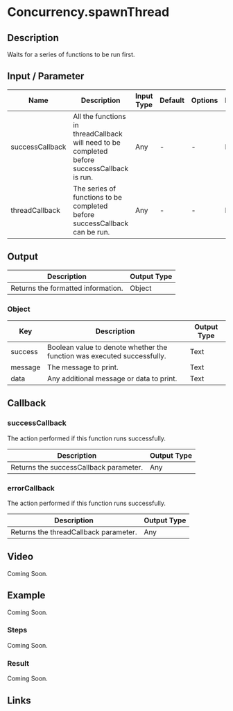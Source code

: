 # Concurrency.spawnThread

## Description

Waits for a series of functions to be run first.

## Input / Parameter

| Name | Description | Input Type | Default | Options | Required |
| ------ | ------ | ------ | ------ | ------ | ------ |
| successCallback | All the functions in threadCallback will need to be completed before successCallback is run. | Any | - | - | No |
| threadCallback | The series of functions to be completed before successCallback can be run. | Any | - | - | No |

## Output

| Description | Output Type |
| ------ | ------ |
| Returns the formatted information. | Object |

### Object

| Key | Description | Output Type |
| ------ | ------ | ------ |
| success | Boolean value to denote whether the function was executed successfully. | Text |
| message | The message to print. | Text |
| data | Any additional message or data to print. | Text |

## Callback

### successCallback

The action performed if this function runs successfully.

| Description | Output Type |
| ------ | ------ |
| Returns the successCallback parameter. | Any |

### errorCallback

The action performed if this function runs successfully.

| Description | Output Type |
| ------ | ------ |
| Returns the threadCallback parameter. | Any |

## Video

Coming Soon.

<!-- Format: [![Video]({image-path}?raw=true)]({url-link}) -->

## Example

Coming Soon.

<!-- Share a scenario, like a user requirements. -->

### Steps

Coming Soon.

<!-- Show the steps and share some screenshots.

1. .....

Format: ![]({image-path}?raw=true) -->

### Result

Coming Soon.

<!-- Explain the output.

Format: ![]({image-path}?raw=true) -->

## Links